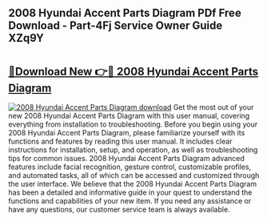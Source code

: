## 2008 Hyundai Accent Parts Diagram PDf Free Download - Part-4Fj Service Owner Guide XZq9Y

# <h2><a href="http://dfjo7g.blite.top/?on=2008+Hyundai+Accent+Parts+Diagram">🔗Download New 👉🔴 2008 Hyundai Accent Parts Diagram</a></h2>

[![2008 Hyundai Accent Parts Diagram download](https://i.imgur.com/lujVjoI.png)](http://dfjo7g.blite.top/?on=2008+Hyundai+Accent+Parts+Diagram)
Get the most out of your new 2008 Hyundai Accent Parts Diagram with this user manual, covering everything from installation to troubleshooting. Before you begin using your 2008 Hyundai Accent Parts Diagram, please familiarize yourself with its functions and features by reading this user manual. It includes clear instructions for installation, setup, and operation, as well as troubleshooting tips for common issues. 2008 Hyundai Accent Parts Diagram advanced features include facial recognition, gesture control, customizable profiles, and automated tasks, all of which can be accessed and customized through the user interface. We believe that the 2008 Hyundai Accent Parts Diagram has been a detailed and informative guide in your quest to understand the functions and capabilities of your new item. If you need any assistance or have any questions, our customer service team is always available.
